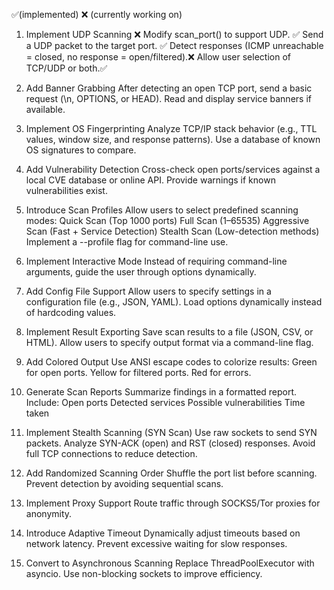 ✅(implemented) ❌ (currently working on)

1. Implement UDP Scanning ❌
Modify scan_port() to support UDP. ✅
Send a UDP packet to the target port. ✅
Detect responses (ICMP unreachable = closed, no response = open/filtered).❌
Allow user selection of TCP/UDP or both.✅


2. Add Banner Grabbing 
After detecting an open TCP port, send a basic request (\n, OPTIONS, or HEAD).
Read and display service banners if available.


3. Implement OS Fingerprinting
Analyze TCP/IP stack behavior (e.g., TTL values, window size, and response patterns).
Use a database of known OS signatures to compare.


4. Add Vulnerability Detection
Cross-check open ports/services against a local CVE database or online API.
Provide warnings if known vulnerabilities exist.



5. Introduce Scan Profiles
Allow users to select predefined scanning modes:
Quick Scan (Top 1000 ports)
Full Scan (1–65535)
Aggressive Scan (Fast + Service Detection)
Stealth Scan (Low-detection methods)
Implement a --profile flag for command-line use.


6. Implement Interactive Mode
Instead of requiring command-line arguments, guide the user through options dynamically.


7. Add Config File Support
Allow users to specify settings in a configuration file (e.g., JSON, YAML).
Load options dynamically instead of hardcoding values.



8. Implement Result Exporting
Save scan results to a file (JSON, CSV, or HTML).
Allow users to specify output format via a command-line flag.


9. Add Colored Output
Use ANSI escape codes to colorize results:
Green for open ports.
Yellow for filtered ports.
Red for errors.


10. Generate Scan Reports
Summarize findings in a formatted report.
Include:
Open ports
Detected services
Possible vulnerabilities
Time taken

11. Implement Stealth Scanning (SYN Scan)
Use raw sockets to send SYN packets.
Analyze SYN-ACK (open) and RST (closed) responses.
Avoid full TCP connections to reduce detection.


12. Add Randomized Scanning Order
Shuffle the port list before scanning.
Prevent detection by avoiding sequential scans.


13. Implement Proxy Support
Route traffic through SOCKS5/Tor proxies for anonymity.


14. Introduce Adaptive Timeout
Dynamically adjust timeouts based on network latency.
Prevent excessive waiting for slow responses.


15. Convert to Asynchronous Scanning
Replace ThreadPoolExecutor with asyncio.
Use non-blocking sockets to improve efficiency.
